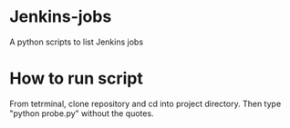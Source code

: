 # Jenkins-jobs
A python scripts to list Jenkins jobs

# How to run script
From tetrminal, clone repository and cd into project directory. Then type "python probe.py" without the quotes.
